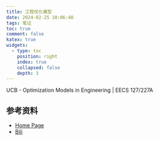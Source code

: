 ```yaml
---
title: 工程优化模型
date: 2024-02-25 10:06:48
tags: 笔记
toc: true
comment: false
katex: true
widgets:
  - type: toc
    position: right
    index: true
    collapsed: false
    depth: 3
---
```


UCB - Optimization Models in Engineering | EECS 127/227A

<!-- more -->


## 参考资料

- [Home Page](https://eecs127.github.io/)
- [Bili](https://www.bilibili.com/video/BV1pM411c7Jc/?spm_id_from=333.337.search-card.all.click&vd_source=991bc0898d44d84ddbbb0469ce816e70)